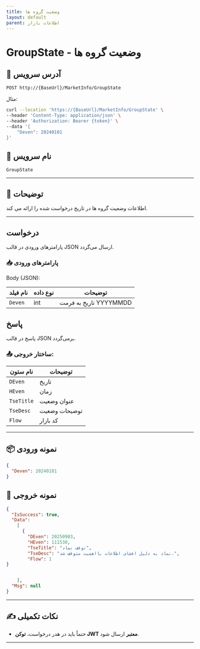 ```yaml
---
title: وضعیت گروه ها
layout: default
parent: اطلاعات بازار
---
```


# GroupState - وضعیت گروه ها

## 📌 آدرس سرویس

```
POST http://{BaseUrl}/MarketInfo/GroupState
```

مثال:

```bash
curl --location 'https://{BaseUrl}/MarketInfo/GroupState' \
--header 'Content-Type: application/json' \
--header 'Authorization: Bearer {token}' \
--data '{
    "Deven": 20240101
}'
```

## 🧾 نام سرویس

`GroupState`

---

## 🎯 توضیحات

   اطلاعات وضعیت گروه ها در تاریخ درخواست شده را ارائه مي کند. 

---

## درخواست

پارامترهای ورودی در قالب JSON ارسال می‌گردد.

### 📥 پارامترهای ورودی

Body (JSON):

| نام فیلد  | نوع داده  | توضیحات |
|------------|-------|-------|
| `Deven`    | int | تاریخ به فرمت YYYYMMDD |

## پاسخ

پاسخ در قالب JSON برمی‌گردد.

### 📤 ساختار خروجی:

| نام ستون | توضیحات |
|---|---|
| `DEven` | تاریخ |
| `HEven` | زمان |
| `TseTitle` | عنوان وضعیت |
| `TseDesc` | توضیحات وضعیت |
| `Flow` | کد بازار |

---

## 📦 نمونه ورودی 

```json
{
  "Deven": 20240101
}
```

## 📄 نمونه خروجی

```json
{
  "IsSuccess": true,
  "Data":
    [
      {
        "DEven": 20250903,
        "HEven": 111530,
        "TseTitle": "توقف نماد",
        "TseDesc": "نماد به دلیل افشای اطلاعات بااهمیت متوقف شد.",
        "Flow": 1
}


    ],
  "Msg": null
}
```

---

## ✍️ نکات تکمیلی

- حتماً باید در هدر درخواست، **توکن JWT معتبر** ارسال شود.

---


